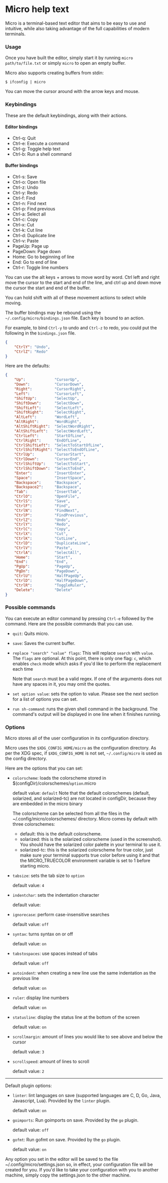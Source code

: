 # Micro help text

Micro is a terminal-based text editor that aims to be easy to use and intuitive, 
while also taking advantage of the full capabilities of modern terminals.

### Usage

Once you have built the editor, simply start it by running 
`micro path/to/file.txt` or simply `micro` to open an empty buffer.

Micro also supports creating buffers from stdin:

```
$ ifconfig | micro
```

You can move the cursor around with the arrow keys and mouse.

### Keybindings

These are the default keybindings, along with their actions.


#### Editor bindings

* Ctrl-q:   Quit
* Ctrl-e:   Execute a command
* Ctrl-g:   Toggle help text
* Ctrl-b:   Run a shell command

#### Buffer bindings

* Ctrl-s:   Save
* Ctrl-o:   Open file
* Ctrl-z:   Undo
* Ctrl-y:   Redo
* Ctrl-f:   Find
* Ctrl-n:   Find next
* Ctrl-p:   Find previous
* Ctrl-a:   Select all
* Ctrl-c:   Copy
* Ctrl-x:   Cut
* Ctrl-k:   Cut line
* Ctrl-d:   Duplicate line
* Ctrl-v:   Paste
* PageUp:   Page up
* PageDown: Page down
* Home:     Go to beginning of line
* End:      Go to end of line
* Ctrl-r:   Toggle line numbers

You can use the alt keys + arrows to move word by word.
Ctrl left and right move the cursor to the start and end of the line, and
ctrl up and down move the cursor the start and end of the buffer.

You can hold shift with all of these movement actions to select while moving.

The buffer bindings may be rebound using the `~/.config/micro/bindings.json` 
file. Each key is bound to an action.

For example, to bind `Ctrl-y` to undo and `Ctrl-z` to redo, you could put the 
following in the `bindings.json` file.

```json
{
	"CtrlY": "Undo",
	"CtrlZ": "Redo"
}
```

Here are the defaults:

```json
{
	"Up":             "CursorUp",
	"Down":           "CursorDown",
	"Right":          "CursorRight",
	"Left":           "CursorLeft",
	"ShiftUp":        "SelectUp",
	"ShiftDown":      "SelectDown",
	"ShiftLeft":      "SelectLeft",
	"ShiftRight":     "SelectRight",
	"AltLeft":        "WordLeft",
	"AltRight":       "WordRight",
	"AltShiftRight":  "SelectWordRight",
	"AltShiftLeft":   "SelectWordLeft",
	"CtrlLeft":       "StartOfLine",
	"CtrlRight":      "EndOfLine",
	"CtrlShiftLeft":  "SelectToStartOfLine",
	"CtrlShiftRight": "SelectToEndOfLine",
	"CtrlUp":         "CursorStart",
	"CtrlDown":       "CursorEnd",
	"CtrlShiftUp":    "SelectToStart",
	"CtrlShiftDown":  "SelectToEnd",
	"Enter":          "InsertEnter",
	"Space":          "InsertSpace",
	"Backspace":      "Backspace",
	"Backspace2":     "Backspace",
	"Tab":            "InsertTab",
	"CtrlO":          "OpenFile",
	"CtrlS":          "Save",
	"CtrlF":          "Find",
	"CtrlN":          "FindNext",
	"CtrlP":          "FindPrevious",
	"CtrlZ":          "Undo",
	"CtrlY":          "Redo",
	"CtrlC":          "Copy",
	"CtrlX":          "Cut",
	"CtrlK":          "CutLine",
	"CtrlD":          "DuplicateLine",
	"CtrlV":          "Paste",
	"CtrlA":          "SelectAll",
	"Home":           "Start",
	"End":            "End",
	"PgUp":           "PageUp",
	"PgDn":           "PageDown",
	"CtrlU":          "HalfPageUp",
	"CtrlD":          "HalfPageDown",
	"CtrlR":          "ToggleRuler",
	"Delete":         "Delete"
}

```


### Possible commands

You can execute an editor command by pressing `Ctrl-e` followed by the command.
Here are the possible commands that you can use.

* `quit`: Quits micro.
* `save`: Saves the current buffer.

* `replace "search" "value" flags`: This will replace `search` with `value`. 
   The `flags` are optional.
   At this point, there is only one flag: `c`, which enables `check` mode 
   which asks if you'd like to perform the replacement each time

   Note that `search` must be a valid regex.  If one of the arguments
   does not have any spaces in it, you may omit the quotes.

* `set option value`: sets the option to value. Please see the next section for
   a list of options you can set.

* `run sh-command`: runs the given shell command in the background. The 
   command's output will be displayed in one line when it finishes running.

### Options

Micro stores all of the user configuration in its configuration directory.

Micro uses the `$XDG_CONFIG_HOME/micro` as the configuration directory. As per
the XDG spec, if `$XDG_CONFIG_HOME` is not set, `~/.config/micro` is used as 
the config directory.

Here are the options that you can set:

* `colorscheme`: loads the colorscheme stored in 
   $(configDir)/colorschemes/`option`.micro

	default value: `default`
	Note that the default colorschemes (default, solarized, and solarized-tc)
	are not located in configDir, because they are embedded in the micro binary

	The colorscheme can be selected from all the files in the 
	~/.config/micro/colorschemes/ directory. Micro comes by default with three
	colorschemes:

	* default: this is the default colorscheme.
	* solarized: this is the solarized colorscheme (used in the screenshot). 
	  You should have the solarized color palette in your terminal to use it.
	* solarized-tc: this is the solarized colorscheme for true color, just 
	  make sure your terminal supports true color before using it and that the 
	  MICRO_TRUECOLOR environment variable is set to 1 before starting micro.


* `tabsize`: sets the tab size to `option`

	default value: `4`

* `indentchar`: sets the indentation character

	default value: ` `

* `ignorecase`: perform case-insensitive searches

	default value: `off`

* `syntax`: turns syntax on or off

	default value: `on`

* `tabstospaces`: use spaces instead of tabs

	default value: `off`

* `autoindent`: when creating a new line use the same indentation as the 
   previous line

	default value: `on`

* `ruler`: display line numbers

	default value: `on`

* `statusline`: display the status line at the bottom of the screen

	default value: `on`

* `scrollmargin`: amount of lines you would like to see above and below the cursor

	default value: `3`

* `scrollspeed`: amount of lines to scroll

	default value: `2`

---

Default plugin options:

* `linter`: lint languages on save (supported languages are C, D, Go, Java,
   Javascript, Lua). Provided by the `linter` plugin.

	default value: `on`

* `goimports`: Run goimports on save. Provided by the `go` plugin.

	default value: `off`

* `gofmt`: Run gofmt on save. Provided by the `go` plugin.

	default value: `on`

Any option you set in the editor will be saved to the file 
~/.config/micro/settings.json so, in effect, your configuration file will be 
created for you. If you'd like to take your configuration with you to another
machine, simply copy the settings.json to the other machine.
